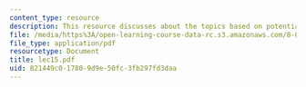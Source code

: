 ```yaml
---
content_type: resource
description: This resource discusses about the topics based on potential energy.
file: /media/https%3A/open-learning-course-data-rc.s3.amazonaws.com/8-01l-physics-i-classical-mechanics-fall-2005/821449c017809d9e50fc3fb297fd3daa_lec15.pdf
file_type: application/pdf
resourcetype: Document
title: lec15.pdf
uid: 821449c0-1780-9d9e-50fc-3fb297fd3daa
---
```

